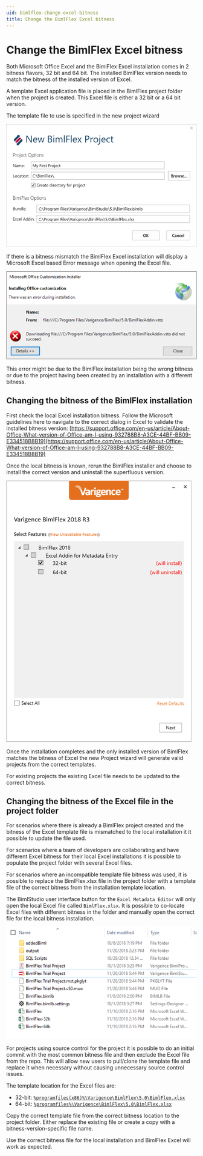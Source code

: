 ```yaml
---
uid: bimlflex-change-excel-bitness
title: Change the BimlFlex Excel bitness
---
```

# Change the BimlFlex Excel bitness

Both Microsoft Office Excel and the BimlFlex Excel installation comes in 2 bitness flavors, 32 bit and 64 bit. The installed BimlFlex version needs to match the bitness of the installed version of Excel.

A template Excel application file is placed in the BimlFlex project folder when the project is created. This Excel file is either a 32 bit or a 64 bit version.

The template file to use is specified in the new project wizard

![New BimlFlex Project -center -50%](images/bimlflex-ss-v5-new-bimlflex-project.png "New BimlFlex Project")

If there is a bitness mismatch the BimlFlex Excel installation will display a Microsoft Excel based Error message when opening the Excel file.

![BimlFlex Excel Bitness Error -center -50%](images/bimlflex-ss-v5-bimlflex-bitness-error-excel.png "BimlFlex Excel Bitness Error")

This error might be due to the BimlFlex installation being the wrong bitness or due to the project having been created by an installation with a different bitness.

## Changing the bitness of the BimlFlex installation

First check the local Excel installation bitness. Follow the Microsoft guidelines here to navigate to the correct dialog in Excel to validate the installed bitness version:
[https://support.office.com/en-us/article/About-Office-What-version-of-Office-am-I-using-932788B8-A3CE-44BF-BB09-E334518B8B19](https://support.office.com/en-us/article/About-Office-What-version-of-Office-am-I-using-932788B8-A3CE-44BF-BB09-E334518B8B19)

Once the local bitness is known, rerun the BimlFlex installer and choose to install the correct version and uninstall the superfluous version.

![BimlFlex Excel installer bitness -center -50%](images/bimlflex-ss-v5-bimlflex-installer-change-bitness.png "BimlFlex Excel installer bitness")

Once the installation completes and the only installed version of BimlFlex matches the bitness of Excel the new Project wizard will generate valid projects from the correct templates.

For existing projects the existing Excel file needs to be updated to the correct bitness.

## Changing the bitness of the Excel file in the project folder

For scenarios where there is already a BimlFlex project created and the bitness of the Excel template file is mismatched to the local installation it it possible to update the file used.

For scenarios where a team of developers are collaborating and have different Excel bitness for their local Excel installations it is possible to populate the project folder with several Excel files.

For scenarios where an incompatible template file bitness was used, it is possible to replace the BimlFlex.xlsx file in the project folder with a template file of the correct bitness from the installation template location.

The BimlStudio user interface button for the `Excel Metadata Editor` will only open the local Excel file called `BimlFlex.xlsx`. It is possible to co-locate Excel files with different bitness in the folder and manually open the correct file for the local bitness installation.

![BimlFlex Excel files -center -50%](images/bimlflex-ss-v5-bimlflex-project-excel-files.png "BimlFlex Excel files")

For projects using source control for the project it is possible to do an initial commit with the most common bitness file and then exclude the Excel file from the repo. This will allow new users to pull/clone the template file and replace it when necessary without causing unnecessary source control issues.

The template location for the Excel files are:

* 32-bit: [`%programfiles(x86)%\Varigence\BimlFlex\5.0\BimlFlex.xlsx`](file://%programfiles(x86)%/Varigence/BimlFlex/5.0/)
* 64-bit: [`%programfiles%\Varigence\BimlFlex\5.0\BimlFlex.xlsx`](file://%programfiles%/Varigence/BimlFlex/5.0/)

Copy the correct template file from the correct bitness location to the project folder. Either replace the existing file or create a copy with a bitness-version-specific file name.

Use the correct bitness file for the local installation and BimlFlex Excel will work as expected.